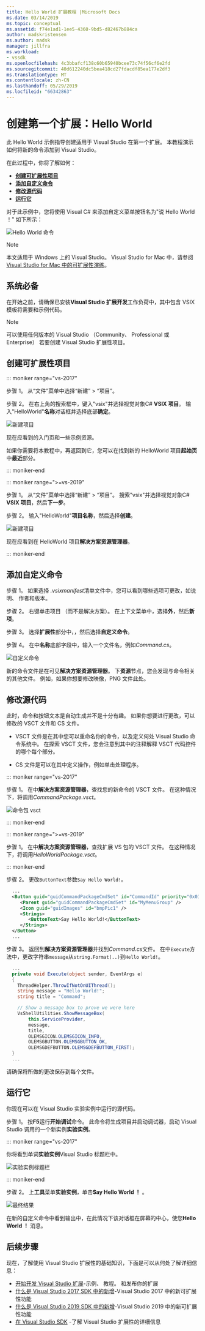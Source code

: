 ```yaml
---
title: Hello World 扩展教程 |Microsoft Docs
ms.date: 03/14/2019
ms.topic: conceptual
ms.assetid: f74e1ad1-1ee5-4360-9bd5-d82467b884ca
author: madskristensen
ms.author: madsk
manager: jillfra
ms.workload:
- vssdk
ms.openlocfilehash: 4c3bbafcf138c60b65940bcee73c74f56cf6e2fd
ms.sourcegitcommit: 40d612240dc5bea418cd27fdacdf85ea177e2df3
ms.translationtype: MT
ms.contentlocale: zh-CN
ms.lasthandoff: 05/29/2019
ms.locfileid: "66342863"
---
```

# <a name="create-your-first-extension-hello-world"></a>创建第一个扩展：Hello World

此 Hello World 示例指导创建适用于 Visual Studio 在第一个扩展。 本教程演示如何将新的命令添加到 Visual Studio。

在此过程中，你将了解如何：

* **[创建可扩展性项目](#create-an-extensibility-project)**
* **[添加自定义命令](#add-a-custom-command)**
* **[修改源代码](#modify-the-source-code)**
* **[运行它](#run-it)**

对于此示例中，您将使用 Visual C# 来添加自定义菜单按钮名为"说 Hello World ！" 如下所示：

![Hello World 命令](media/hello-world-say-hello-world.png)

> [!NOTE]
> 本文适用于 Windows 上的 Visual Studio。 Visual Studio for Mac 中，请参阅[Visual Studio for Mac 中的可扩展性演练](/visualstudio/mac/extending-visual-studio-mac-walkthrough)。

## <a name="prerequisites"></a>系统必备

在开始之前，请确保已安装**Visual Studio 扩展开发**工作负荷中，其中包含 VSIX 模板将需要和示例代码。

> [!NOTE]
> 可以使用任何版本的 Visual Studio （Community、 Professional 或 Enterprise） 若要创建 Visual Studio 扩展性项目。

## <a name="create-an-extensibility-project"></a>创建可扩展性项目

::: moniker range="vs-2017"

步骤 1。 从“文件”菜单中选择“新建” > “项目”。   

步骤 2。 在右上角的搜索框中，键入"vsix"并选择视觉对象C# **VSIX 项目**。 输入"HelloWorld"**名称**对话框并选择底部**确定**。

![新建项目](media/hello-world-new-project.png)

现在应看到的入门页和一些示例资源。

如果你需要将本教程中，再返回到它，您可以在找到新的 HelloWorld 项目**起始页**中**最近**部分。

::: moniker-end

::: moniker range=">=vs-2019"

步骤 1。 从“文件”菜单中选择“新建” > “项目”。    搜索"vsix"并选择视觉对象C# **VSIX 项目**，然后**下一步**。

步骤 2。 输入"HelloWorld"**项目名称**，然后选择**创建**。

![新建项目](media/hello-world-new-project-2019.png)

现在应看到在 HelloWorld 项目**解决方案资源管理器**。

::: moniker-end

## <a name="add-a-custom-command"></a>添加自定义命令

步骤 1。 如果选择 *.vsixmanifest*清单文件中，您可以看到哪些选项可更改，如说明、 作者和版本。

步骤 2。 右键单击项目 （而不是解决方案）。 在上下文菜单中，选择**外**，然后**新项**。

步骤 3。 选择**扩展性**部分中，，然后选择**自定义命令**。

步骤 4。 在中**名称**底部字段中，输入一个文件名，例如*Command.cs*。

![自定义命令](media/hello-world-custom-command.png)

新的命令文件是在可见**解决方案资源管理器**。 下**资源**节点，您会发现与命令相关的其他文件。 例如，如果你想要修改映像，PNG 文件此处。

## <a name="modify-the-source-code"></a>修改源代码

此时，命令和按钮文本是自动生成并不是十分有趣。 如果你想要进行更改，可以修改的 VSCT 文件和 CS 文件。

* VSCT 文件是在其中您可以重命名你的命令，以及定义何处 Visual Studio 命令系统中。 在探索 VSCT 文件，您会注意到其中的注释解释 VSCT 代码控件的哪个每个部分。

* CS 文件是可以在其中定义操作，例如单击处理程序。

::: moniker range="vs-2017"

步骤 1。 在中**解决方案资源管理器**，查找您的新命令的 VSCT 文件。 在这种情况下，将调用*CommandPackage.vsct*。

![命令包 vsct](media/hello-world-command-package-vsct.png)

::: moniker-end

::: moniker range=">=vs-2019"

步骤 1。 在中**解决方案资源管理器**，查找扩展 VS 包的 VSCT 文件。 在这种情况下，将调用*HelloWorldPackage.vsct*。

::: moniker-end

步骤 2。 更改`ButtonText`参数`Say Hello World!`。

```xml
  ...
  <Button guid="guidCommandPackageCmdSet" id="CommandId" priority="0x0100" type="Button">
     <Parent guid="guidCommandPackageCmdSet" id="MyMenuGroup" />
     <Icon guid="guidImages" id="bmpPic1" />
     <Strings>
        <ButtonText>Say Hello World!</ButtonText>
     </Strings>
  </Button>
  ...
```

步骤 3。 返回到**解决方案资源管理器**并找到*Command.cs*文件。 在中`Execute`方法中，更改字符串`message`从`string.Format(..)`到`Hello World!`。

```csharp
  ...
  private void Execute(object sender, EventArgs e)
  {
    ThreadHelper.ThrowIfNotOnUIThread();
    string message = "Hello World!";
    string title = "Command";

    // Show a message box to prove we were here
    VsShellUtilities.ShowMessageBox(
        this.ServiceProvider,
        message,
        title,
        OLEMSGICON.OLEMSGICON_INFO,
        OLEMSGBUTTON.OLEMSGBUTTON_OK,
        OLEMSGDEFBUTTON.OLEMSGDEFBUTTON_FIRST);
  }
  ...
```

请确保将所做的更改保存到每个文件。

## <a name="run-it"></a>运行它

你现在可以在 Visual Studio 实验实例中运行的源代码。

步骤 1。 按**F5**运行**开始调试**命令。 此命令将生成项目并启动调试器，启动 Visual Studio 调用的一个新实例**实验实例**。

::: moniker range="vs-2017"

你将看到单词**实验实例**Visual Studio 标题栏中。

![实验实例标题栏](media/hello-world-exp-instance.png)

::: moniker-end

步骤 2。 上**工具**菜单**实验实例**，单击**Say Hello World ！** 。

![最终结果](media/hello-world-final-result.png)

在新的自定义命令中看到输出中，在此情况下该对话框在屏幕的中心，使您**Hello World ！** 消息。

## <a name="next-steps"></a>后续步骤

现在，了解使用 Visual Studio 扩展性的基础知识，下面是可以从何处了解详细信息：

* [开始开发 Visual Studio 扩展](starting-to-develop-visual-studio-extensions.md)-示例、 教程。 和发布你的扩展
* [什么是 Visual Studio 2017 SDK 中的新增](what-s-new-in-the-visual-studio-2017-sdk.md)-Visual Studio 2017 中的新可扩展性功能
* [什么是 Visual Studio 2019 SDK 中的新增](whats-new-visual-studio-2019-sdk.md)-Visual Studio 2019 中的新可扩展性功能
* [在 Visual Studio SDK](internals/inside-the-visual-studio-sdk.md) -了解 Visual Studio 扩展性的详细信息